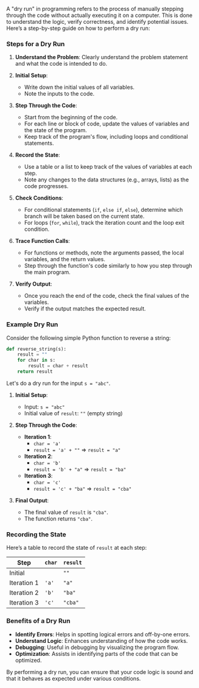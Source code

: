 A "dry run" in programming refers to the process of manually stepping through the code without actually executing it on a computer. This is done to understand the logic, verify correctness, and identify potential issues. Here’s a step-by-step guide on how to perform a dry run:

### Steps for a Dry Run

1. **Understand the Problem**: Clearly understand the problem statement and what the code is intended to do.

2. **Initial Setup**: 
   - Write down the initial values of all variables.
   - Note the inputs to the code.

3. **Step Through the Code**:
   - Start from the beginning of the code.
   - For each line or block of code, update the values of variables and the state of the program.
   - Keep track of the program's flow, including loops and conditional statements.

4. **Record the State**:
   - Use a table or a list to keep track of the values of variables at each step.
   - Note any changes to the data structures (e.g., arrays, lists) as the code progresses.

5. **Check Conditions**:
   - For conditional statements (`if`, `else if`, `else`), determine which branch will be taken based on the current state.
   - For loops (`for`, `while`), track the iteration count and the loop exit condition.

6. **Trace Function Calls**:
   - For functions or methods, note the arguments passed, the local variables, and the return values.
   - Step through the function's code similarly to how you step through the main program.

7. **Verify Output**:
   - Once you reach the end of the code, check the final values of the variables.
   - Verify if the output matches the expected result.

### Example Dry Run

Consider the following simple Python function to reverse a string:

```python
def reverse_string(s):
    result = ""
    for char in s:
        result = char + result
    return result
```

Let's do a dry run for the input `s = "abc"`.

1. **Initial Setup**:
   - Input: `s = "abc"`
   - Initial value of `result`: `""` (empty string)

2. **Step Through the Code**:
   - **Iteration 1**:
     - `char = 'a'`
     - `result = 'a' + ""` => `result = "a"`
   - **Iteration 2**:
     - `char = 'b'`
     - `result = 'b' + "a"` => `result = "ba"`
   - **Iteration 3**:
     - `char = 'c'`
     - `result = 'c' + "ba"` => `result = "cba"`

3. **Final Output**:
   - The final value of `result` is `"cba"`.
   - The function returns `"cba"`.

### Recording the State

Here’s a table to record the state of `result` at each step:

| Step       | `char` | `result` |
|------------|--------|----------|
| Initial    |        | `""`     |
| Iteration 1| `'a'`  | `"a"`    |
| Iteration 2| `'b'`  | `"ba"`   |
| Iteration 3| `'c'`  | `"cba"`  |

### Benefits of a Dry Run

- **Identify Errors**: Helps in spotting logical errors and off-by-one errors.
- **Understand Logic**: Enhances understanding of how the code works.
- **Debugging**: Useful in debugging by visualizing the program flow.
- **Optimization**: Assists in identifying parts of the code that can be optimized.

By performing a dry run, you can ensure that your code logic is sound and that it behaves as expected under various conditions.
